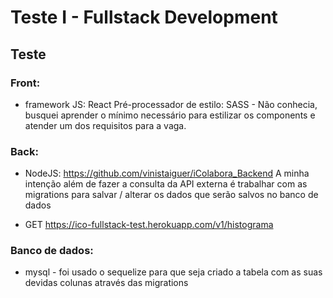 # Teste I - Fullstack Development

## Teste

### Front:

* framework JS: React
 Pré-processador de estilo: SASS - Não conhecia, busquei aprender o mínimo necessário para estilizar os components e atender um dos requisitos para a vaga.
 
### Back:

* NodeJS: https://github.com/vinistaiguer/iColabora_Backend A minha intenção além de fazer a consulta da API externa é trabalhar com as migrations para salvar / alterar os dados    que serão salvos no banco de dados

* GET https://ico-fullstack-test.herokuapp.com/v1/histograma

### Banco de dados:

* mysql - foi usado o sequelize para que seja criado a tabela com as suas devidas colunas através das migrations
